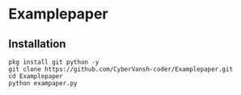 # Examplepaper

## Installation
```
pkg install git python -y
git clone https://github.com/CyberVansh-coder/Examplepaper.git
cd Examplepaper
python exampaper.py
```
